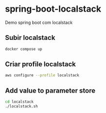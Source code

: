 # spring-boot-localstack
Demo spring boot com localstack

## Subir localstack

```bash
docker compose up
```

## Criar profile localstack

```bash
aws configure --profile localstack
```

## Add value to parameter store
```bash
cd localstack
./localstack.sh
```
